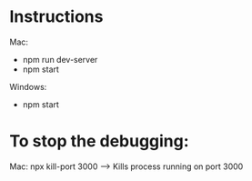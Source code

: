 # Instructions
Mac:
- npm run dev-server
- npm start

Windows:
- npm start

# To stop the debugging:
Mac: 
npx kill-port 3000 --> Kills process running on port 3000